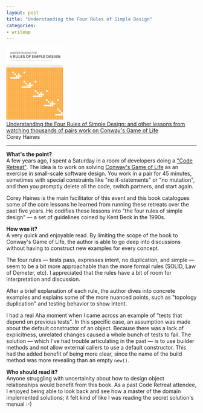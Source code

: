 ```yaml
---
layout: post
title: "Understanding the Four Rules of Simple Design"
categories:
- writeup
---
```


![](/static/4rules.png)  
[Understanding the Four Rules of Simple Design: and other lessons from watching thousands of pairs work on Conway's Game of Life][link]   
Corey Haines
    
---

**What's the point?**  
A few years ago, I spent a Saturday in a room of developers doing a ["Code Retreat"][cr]. The idea
is to work on solving [Conway's Game of Life][gol] as an exercise in small-scale software design.
You work in a pair for 45 minutes, sometimes with special constraints like "no if-statements"
or "no mutation", and then you promptly delete all the code, switch partners, and start again.

Corey Haines is the main facilitator of this event and this book catalogues some of the
core lessons he learned from running these retreats over the past five years. He codifies
these lessons into "the four rules of simple design" &mdash; a set of guidelines coined by Kent
Beck in the 1990s.

**How was it?**  
A very quick and enjoyable read. By limiting the scope of the book to Conway's Game of
Life, the author is able to go deep into discussions without having to construct new 
examples for every concept.

The four rules &mdash; tests pass, expresses intent, no duplication, and simple &mdash;
seem to be a bit more approachable than the more formal rules (SOLID, Law of Demeter, etc).
I appreciated that the rules have a bit of room for interpretation and discussion.

After a brief explanation of each rule, the author dives into concrete examples and explains
some of the more nuanced points, such as "topology duplication" and testing behavior to show
intent.

I had a real Aha moment when I came across an example of "tests that depend on previous
tests". In this specific case, an assumption was made about the default constructor of an object.
Because there was a lack of explicitness, unrelated changes caused a whole bunch of tests 
to fail. The solution &mdash; which I've had trouble articulating in the past &mdash; is to use 
builder methods and not allow external callers to use a default constructor. This had the
added benefit of being more clear, since the name of the build method was more revealing than
an empty `new()`.

**Who should read it?**  
Anyone struggling with uncertainity about how to design object relationships would benefit from
this book. As a past Code Retreat attendee, I enjoyed being able to look back and see how a master
of the domain implemented solutions; it felt kind of like I was reading the secret solution's
manual :-)

[link]: https://leanpub.com/4rulesofsimpledesign
[cr]: http://www.mdswanson.com/blog/2011/12/05/global-day-of-code-retreat-recap.html
[gol]: http://en.wikipedia.org/wiki/Conway's_Game_of_Life

